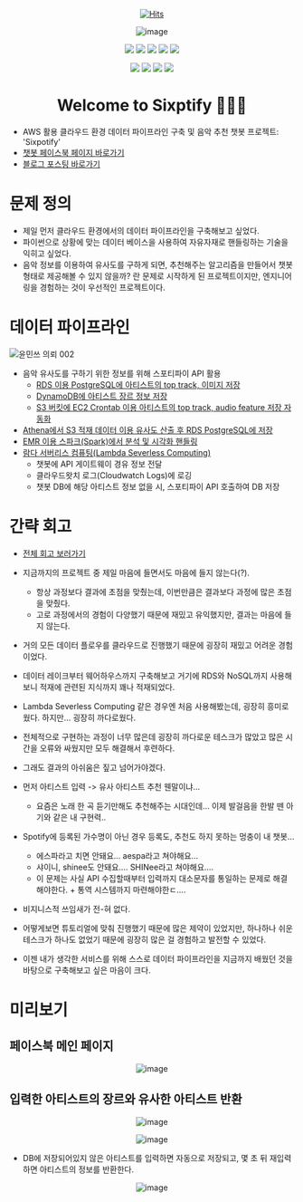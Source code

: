 <div align=center>

[![Hits](https://hits.seeyoufarm.com/api/count/incr/badge.svg?url=https://github.com/6mini/SPOTIFY-CHATBOT&count_bg=%23AAAAAA&title_bg=%23555555&icon=&icon_color=%23E7E7E7&title=Hits&edge_flat=false)](https://github.com/6mini/SPOTIFY-CHATBOT)

![image](https://user-images.githubusercontent.com/79494088/143784373-b759680c-ea9e-47ca-a74f-affe5bcaeb91.png)

<img src="https://img.shields.io/badge/Apache Spark-E25A1C?style=flat-square&logo=Apache Spark&logoColor=white"/></a>
<img src="https://img.shields.io/badge/ChatBot-FFD000?style=flat-square&logo=ChatBot&logoColor=white"/></a>
<img src="https://img.shields.io/badge/Spotify-1DB954?style=flat-square&logo=Spotify&logoColor=white"/></a>
<img src="https://img.shields.io/badge/Amazon S3-569A31?style=flat-square&logo=Amazon S3&logoColor=white"/></a>
<img src="https://img.shields.io/badge/Python-3776AB?style=flat-square&logo=Python&logoColor=white"/></a>

<img src="https://img.shields.io/badge/Facebook-1877F2?style=flat-square&logo=Facebook&logoColor=white"/></a>
<img src="https://img.shields.io/badge/PostgreSQL-4169E1?style=flat-square&logo=PostgreSQL&logoColor=white"/></a>
<img src="https://img.shields.io/badge/Amazon DynamoDB-4053D6?style=flat-square&logo=Amazon DynamoDB&logoColor=white"/></a>
<img src="https://img.shields.io/badge/Amazon AWS-232F3E?style=flat-square&logo=AmazonAWS&logoColor=white"/></a>



# Welcome to Sixptify 🙋🏻‍♂️

</div>

- AWS 활용 클라우드 환경 데이터 파이프라인 구축 및 음악 추천 챗봇 프로젝트: 'Sixpotify'<br>
- [챗봇 페이스북 페이지 바로가기](https://www.facebook.com/sixpotify)
- [블로그 포스팅 바로가기](https://6mini.github.io/project/2021/10/14/sixpotify1/)

# 문제 정의

- 제일 먼저 클라우드 환경에서의 데이터 파이프라인을 구축해보고 싶었다.
- 파이썬으로 상황에 맞는 데이터 베이스을 사용하여 자유자재로 핸들링하는 기술을 익히고 싶었다.
- 음악 정보를 이용하여 유사도를 구하게 되면, 추천해주는 알고리즘을 만들어서 챗봇 형태로 제공해볼 수 있지 않을까? 란 문제로 시작하게 된 프로젝트이지만, 엔지니어링을 경험하는 것이 우선적인 프로젝트이다.

# 데이터 파이프라인

![윤민쓰 의뢰 002](https://user-images.githubusercontent.com/79494088/143784103-2eff415b-5638-4f39-b92e-2d2d69993435.png)

- 음악 유사도를 구하기 위한 정보를 위해 스포티파이 API 활용
    - [RDS 이용 PostgreSQL에 아티스트의 top track, 이미지 저장](https://6mini.github.io/project/2021/10/14/sixpotify2/)
    - [DynamoDB에 아티스트 장르 정보 저장](https://6mini.github.io/project/2021/10/14/sixpotify3/)
    - [S3 버킷에 EC2 Crontab 이용 아티스트의 top track, audio feature 저장 자동화](https://6mini.github.io/project/2021/10/15/sixpotify6/)
- [Athena에서 S3 적재 데이터 이용 유사도 산출 후 RDS PostgreSQL에 저장](https://6mini.github.io/project/2021/10/14/sixpotify4/)
- [EMR 이용 스파크(Spark)에서 분석 및 시각화 핸들링](https://6mini.github.io/project/2021/10/14/sixpotify5/)
- [람다 서버리스 컴퓨팅(Lambda Severless Computing)](https://6mini.github.io/project/2021/10/17/sixpotify7/)
    - 챗봇에 API 게이트웨이 경유 정보 전달
    - 클라우드왓치 로그(Cloudwatch Logs)에 로깅
    - 챗봇 DB에 해당 아티스트 정보 없을 시, 스포티파이 API 호출하여 DB 저장

# 간략 회고
- [전체 회고 보러가기](https://6mini.github.io/project/2021/10/26/sixpotify8/)
- 지금까지의 프로젝트 중 제일 마음에 들면서도 마음에 들지 않는다(?).
  - 항상 과정보다 결과에 초점을 맞췄는데, 이번만큼은 결과보다 과정에 많은 초점을 맞췄다.
  - 고로 과정에서의 경험이 다양했기 때문에 재밌고 유익했지만, 결과는 마음에 들지 않는다.
- 거의 모든 데이터 플로우를 클라우드로 진행했기 때문에 굉장히 재밌고 어려운 경험이었다.
- 데이터 레이크부터 웨어하우스까지 구축해보고 거기에 RDS와 NoSQL까지 사용해보니 적재에 관련된 지식까지 꽤나 적재되었다.
- Lambda Severless Computing 같은 경우엔 처음 사용해봤는데, 굉장히 흥미로웠다. 하지만… 굉장히 까다로웠다.
- 전체적으로 구현하는 과정이 너무 많은데 굉장히 까다로운 테스크가 많았고 많은 시간을 오류와 싸웠지만 모두 해결해서 후련하다.
- 그래도 결과의 아쉬움은 짚고 넘어가야겠다.

- 먼저 아티스트 입력 -> 유사 아티스트 추천 웬말이냐…
  - 요즘은 노래 한 곡 듣기만해도 추천해주는 시대인데… 이제 발걸음을 한발 뗀 아기와 같은 내 구현력..
- Spotify에 등록된 가수명이 아닌 경우 등록도, 추천도 하지 못하는 멍충이 내 챗봇…
  - 에스파라고 치면 안돼요… aespa라고 쳐야해요…
  - 샤이니, shinee도 안돼요…. SHINee라고 쳐야해요….
  - 이 문제는 사실 API 수집할때부터 입력까지 대소문자를 통일하는 문제로 해결해야한다. + 통역 시스템까지 마련해야한ㄷ….
- 비지니스적 쓰임새가 전-혀 없다.

- 어떻게보면 튜토리얼에 맞춰 진행했기 때문에 많은 제약이 있었지만, 하나하나 쉬운 테스크가 하나도 없었기 때문에 굉장히 많은 걸 경험하고 발전할 수 있었다.
- 이젠 내가 생각한 서비스를 위해 스스로 데이터 파이프라인을 지금까지 배웠던 것을 바탕으로 구축해보고 싶은 마음이 크다.

# 미리보기

## 페이스북 메인 페이지

<div align=center>

![image](https://user-images.githubusercontent.com/79494088/143771768-a01411d5-56d2-4c33-84c4-821d0501f057.png)

</div>

## 입력한 아티스트의 장르와 유사한 아티스트 반환

<div align=center>

![image](https://user-images.githubusercontent.com/79494088/143767942-69e71e00-a55e-48ee-b499-ef1a0c9bc9bc.png)

![image](https://user-images.githubusercontent.com/79494088/143768054-525bfd9e-22ce-459a-827d-7caaf8a34dcd.png)

</div>

- DB에 저장되어있지 않은 아티스트를 입력하면 자동으로 저장되고, 몇 초 뒤 재입력하면 아티스트의 정보를 반환한다.

<div align=center>

![image](https://user-images.githubusercontent.com/79494088/143768079-26ad67de-16e2-43a6-b5c2-f79db164ee5b.png)

</div>